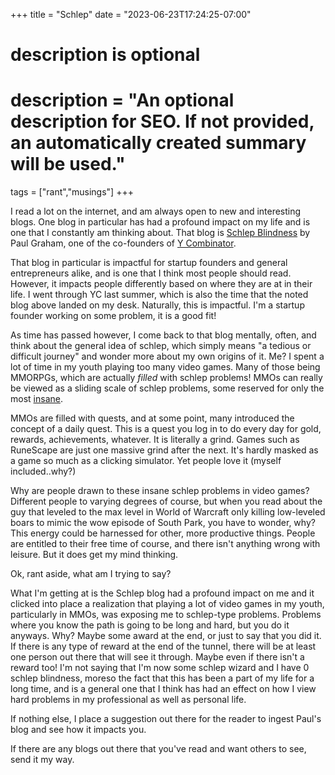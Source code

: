 +++
title = "Schlep"
date = "2023-06-23T17:24:25-07:00"

#
# description is optional
#
# description = "An optional description for SEO. If not provided, an automatically created summary will be used."

tags = ["rant","musings"]
+++

I read a lot on the internet, and am always open to new and interesting blogs. One blog in particular has had a profound impact on my life and is one that I constantly am thinking about. That blog is [Schlep Blindness](http://paulgraham.com/schlep.html) by Paul Graham, one of the co-founders of [Y Combinator](https://ycombinator.com).

That blog in particular is impactful for startup founders and general entrepreneurs alike, and is one that I think most people should read. However, it impacts people differently based on where they are at in their life. I went through YC last summer, which is also the time that the noted blog above landed on my desk. Naturally, this is impactful. I'm a startup founder working on some problem, it is a good fit!

As time has passed however, I come back to that blog mentally, often, and think about the general idea of schlep, which simply means "a tedious or difficult journey" and wonder more about my own origins of it. Me? I spent a lot of time in my youth playing too many video games. Many of those being MMORPGs, which are actually _filled_ with schlep problems! MMOs can really be viewed as a sliding scale of schlep problems, some reserved for only the most [insane](https://www.wowhead.com/achievement=2336/insane-in-the-membrane).

MMOs are filled with quests, and at some point, many introduced the concept of a daily quest. This is a quest you log in to do every day for gold, rewards, achievements, whatever. It is literally a grind. Games such as RuneScape are just one massive grind after the next. It's hardly masked as a game so much as a clicking simulator. Yet people love it (myself included..why?)

Why are people drawn to these insane schlep problems in video games? Different people to varying degrees of course, but when you read about the guy that leveled to the max level in World of Warcraft only killing low-leveled boars to mimic the wow episode of South Park, you have to wonder, why? This energy could be harnessed for other, more productive things. People are entitled to their free time of course, and there isn't anything wrong with leisure. But it does get my mind thinking.

Ok, rant aside, what am I trying to say?

What I'm getting at is the Schlep blog had a profound impact on me and it clicked into place a realization that playing a lot of video games in my youth, particularly in MMOs, was exposing me to schlep-type problems. Problems where you know the path is going to be long and hard, but you do it anyways. Why? Maybe some award at the end, or just to say that you did it. If there is any type of reward at the end of the tunnel, there will be at least one person out there that will see it through. Maybe even if there isn't a reward too!
I'm not saying that I'm now some schlep wizard and I have 0 schlep blindness, moreso the fact that this has been a part of my life for a long time, and is a general one that I think has had an effect on how I view hard problems in my professional as well as personal life.

If nothing else, I place a suggestion out there for the reader to ingest Paul's blog and see how it impacts you.

If there are any blogs out there that you've read and want others to see, send it my way.
